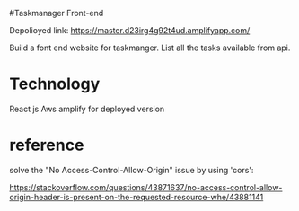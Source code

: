 #Taskmanager Front-end

Depolioyed link: https://master.d23irg4g92t4ud.amplifyapp.com/

Build a font end website for taskmanger. List all the tasks available from api.

# Technology
React js 
Aws amplify for deployed version 

# reference
solve the "No Access-Control-Allow-Origin" issue by using 'cors':

https://stackoverflow.com/questions/43871637/no-access-control-allow-origin-header-is-present-on-the-requested-resource-whe/43881141
